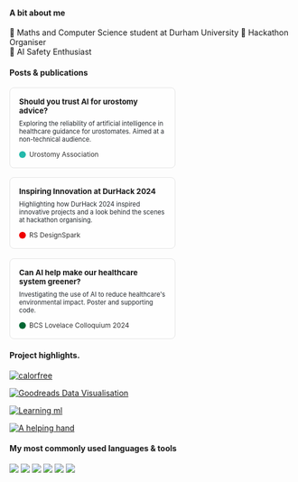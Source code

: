 #### A bit about me
🔭 Maths and Computer Science student at Durham University
👾 Hackathon Organiser   
🤖 AI Safety Enthusiast  


#### Posts & publications

<div style="display: flex; flex-wrap: wrap; gap: 16px;">

  <!-- UA -->
  <div style="border: 1px solid #e4e4e4; border-radius: 8px; background-color: #fefefe; padding: 16px; width: 260px;">
    <a href="https://urostomyassociation.org.uk/information-pages/should-you-trust-ai/" target="_blank" style="text-decoration: none; color: inherit;">
      <div style="display: flex; align-items: center; gap: 6px; margin-bottom: 8px;">
        <div style="font-weight: bold; font-size: 0.95em;">Should you trust AI for urostomy advice?</div>
      </div>
      <div style="font-size: 0.8em; color: #24292e; margin-bottom: 12px;">
        Exploring the reliability of artificial intelligence in healthcare guidance for urostomates. Aimed at a non-technical audience.
      </div>
      <div style="display: flex; align-items: center; gap: 6px; font-size: 0.85em; color: #333;">
        <span style="height: 12px; width: 12px; border-radius: 50%; background-color: #24b9ab; display: inline-block;"></span>
        Urostomy Association
      </div>
    </a>
  </div>

  <!-- RS -->
  <div style="border: 1px solid #e4e4e4; border-radius: 8px; background-color: #fefefe; padding: 16px; width: 260px;">
    <a href="https://www.rs-online.com/designspark/inspiring-innovation-at-durhack-2024" target="_blank" style="text-decoration: none; color: inherit;">
      <div style="display: flex; align-items: center; gap: 6px; margin-bottom: 8px;">
        <div style="font-weight: bold; font-size: 0.95em;">Inspiring Innovation at DurHack 2024</div>
      </div>
      <div style="font-size: 0.8em; color: #24292e; margin-bottom: 12px;">
        Highlighting how DurHack 2024 inspired innovative projects and a look behind the scenes at hackathon organising.
      </div>
      <div style="display: flex; align-items: center; gap: 6px; font-size: 0.85em; color: #333;">
        <span style="height: 12px; width: 12px; border-radius: 50%; background-color: #ef0000; display: inline-block;"></span>
        RS DesignSpark
      </div>
    </a>
  </div>

</div>   
<br>
<!-- BCS -->
  <div style="border: 1px solid #e4e4e4; border-radius: 8px; background-color: #fefefe; padding: 16px; width: 260px;">
    <a href="https://github.com/technologeve/ai-healthcare-greener" target="_blank" style="text-decoration: none; color: inherit;">
      <div style="display: flex; align-items: center; gap: 6px; margin-bottom: 8px;">
        <div style="font-weight: bold; font-size: 0.95em;">Can AI help make our healthcare system greener?</div>
      </div>
      <div style="font-size: 0.8em; color: #24292e; margin-bottom: 12px;">
        Investigating the use of AI to reduce healthcare's environmental impact. Poster and supporting code.
      </div>
      <div style="display: flex; align-items: center; gap: 6px; font-size: 0.85em; color: #333;">
        <span style="height: 12px; width: 12px; border-radius: 50%; background-color: #006633; display: inline-block;"></span>
        BCS Lovelace Colloquium 2024
      </div>
    </a>
  </div>

#### Project highlights. 
[![calorfree](https://github-readme-stats.vercel.app/api/pin/?username=technologeve&repo=calorfree&theme=graywhite)](https://github.com/technologeve/calorfree)

[![Goodreads Data Visualisation](https://github-readme-stats.vercel.app/api/pin/?username=technologeve&repo=goodreads-data-visualisation&theme=graywhite)](https://github.com/technologeve/goodreads-data-visualisation)

[![Learning ml](https://github-readme-stats.vercel.app/api/pin/?username=technologeve&repo=learning-ml&theme=graywhite)](https://github.com/technologeve/learning-ml)

[![A helping hand](https://github-readme-stats.vercel.app/api/pin/?username=technologeve&repo=a_helping_hand&theme=graywhite)](https://github.com/technologeve/a_helping_hand)


#### My most commonly used languages & tools
<p>
  <img src="https://img.shields.io/badge/Python-3776AB?style=for-the-badge&logo=python&logoColor=white" />
  <img src="https://img.shields.io/badge/MATLAB-0076A8?style=for-the-badge&logo=matlab&logoColor=white" />
  <img src="https://img.shields.io/badge/R-276DC3?style=for-the-badge&logo=r&logoColor=white" />
  <img src="https://img.shields.io/badge/Stan-CC0000?style=for-the-badge&logoColor=white" />
  <img src="https://img.shields.io/badge/Git-F05032?style=for-the-badge&logo=git&logoColor=white" />
  <img src="https://img.shields.io/badge/Linux-FCC624?style=for-the-badge&logo=linux&logoColor=black" />
</p>

